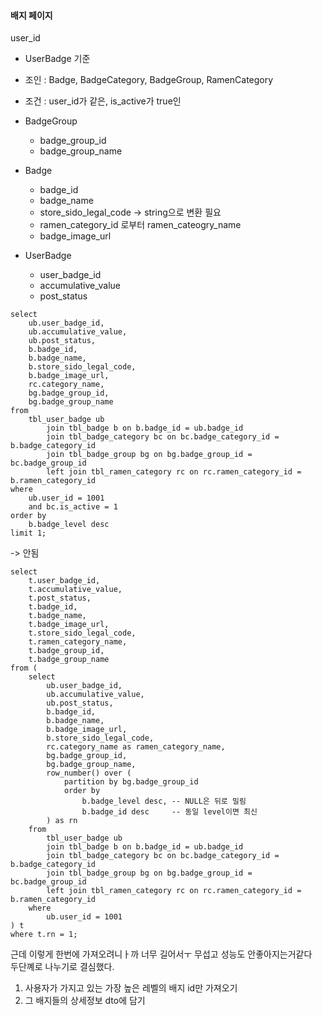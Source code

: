 #### 배지 페이지
user_id
- UserBadge 기준
- 조인 : Badge, BadgeCategory, BadgeGroup, RamenCategory
- 조건 : user_id가 같은, is_active가 true인

- BadgeGroup
	- badge_group_id
	- badge_group_name
- Badge
	- badge_id
	- badge_name
	- store_sido_legal_code -> string으로 변환 필요
	- ramen_category_id 로부터 ramen_cateogry_name
	- badge_image_url
- UserBadge
	- user_badge_id
	- accumulative_value
	- post_status

```
select
	ub.user_badge_id,
    ub.accumulative_value,
    ub.post_status,
    b.badge_id,
    b.badge_name,
    b.store_sido_legal_code,
    b.badge_image_url,
    rc.category_name,
    bg.badge_group_id,
    bg.badge_group_name
from
	tbl_user_badge ub
		join tbl_badge b on b.badge_id = ub.badge_id
        join tbl_badge_category bc on bc.badge_category_id = b.badge_category_id
        join tbl_badge_group bg on bg.badge_group_id = bc.badge_group_id
        left join tbl_ramen_category rc on rc.ramen_category_id = b.ramen_category_id
where
	ub.user_id = 1001
    and bc.is_active = 1
order by
	b.badge_level desc
limit 1;
```
-> 안됨

```
select
    t.user_badge_id,
    t.accumulative_value,
    t.post_status,
    t.badge_id,
    t.badge_name,
    t.badge_image_url,
    t.store_sido_legal_code,
    t.ramen_category_name,
    t.badge_group_id,
    t.badge_group_name
from (
    select
        ub.user_badge_id,
        ub.accumulative_value,
        ub.post_status,
        b.badge_id,
        b.badge_name,
        b.badge_image_url,
        b.store_sido_legal_code,
        rc.category_name as ramen_category_name,
        bg.badge_group_id,
        bg.badge_group_name,
        row_number() over (
            partition by bg.badge_group_id
            order by
                b.badge_level desc, -- NULL은 뒤로 밀림
                b.badge_id desc     -- 동일 level이면 최신
        ) as rn
    from
        tbl_user_badge ub
        join tbl_badge b on b.badge_id = ub.badge_id
        join tbl_badge_category bc on bc.badge_category_id = b.badge_category_id
        join tbl_badge_group bg on bg.badge_group_id = bc.badge_group_id
        left join tbl_ramen_category rc on rc.ramen_category_id = b.ramen_category_id
    where
        ub.user_id = 1001
) t
where t.rn = 1;
```

근데 이렇게 한번에 가져오려니ㅏ까
너무 길어서ㅜ 무섭고
성능도 안좋아지는거같다  
두단꼐로 나누기로 결심했다.  

1. 사용자가 가지고 있는 가장 높은 레벨의 배지 id만 가져오기
2. 그 배지들의 상세정보 dto에 담기
